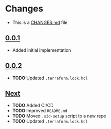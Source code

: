 # Changes
- This is a [CHANGES.md](https://go.s3d.club/changes/) file

## [0.0.1](https://go.s3d.club/terraform-aws-ec2/work/0.0.1)
- Added initial implementation

## [0.0.2](https://go.s3d.club/terraform-aws-ec2/work/0.0.2)
- **TODO** Updated `.terraform.lock.hcl`

## [Next](https://go.s3d.club/terraform-aws-ec2/next)
- **TODO** Added CI/CD
- **TODO** Improved `README.md`
- **TODO** Moved `.s3d-setup` script to a new repo
- **TODO** Updated `.terraform.lock.hcl`
